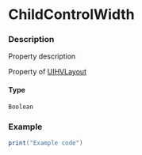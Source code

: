 # ChildControlWidth
### Description
Property description

Property of [UIHVLayout](/classes/UIHVLayout/)

#### Type
`Boolean`

### Example
```lua
print("Example code")
```
